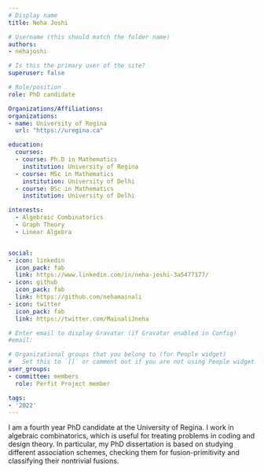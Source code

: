 ```yaml
---
# Display name
title: Neha Joshi

# Username (this should match the folder name)
authors:
- nehajoshi

# Is this the primary user of the site?
superuser: false

# Role/position
role: PhD candidate

Organizations/Affiliations:
organizations:
- name: University of Regina
  url: "https://uregina.ca"

education:
  courses:
  - course: Ph.D in Mathematics
    institution: University of Regina
  - course: MSc in Mathematics
    institution: University of Delhi
  - course: BSc in Mathematics
    institution: University of Delhi

interests:
  - Algebraic Combinatorics
  - Graph Theory
  - Linear Algebra


social:
- icon: linkedin
  icon_pack: fab
  link: https://www.linkedin.com/in/neha-joshi-3a5477177/
- icon: github
  icon_pack: fab
  link: https://github.com/nehamainali
- icon: twitter
  icon_pack: fab
  link: https://twitter.com/MainaliJneha

# Enter email to display Gravatar (if Gravatar enabled in Config)
#email:

# Organizational groups that you belong to (for People widget)
#   Set this to `[]` or comment out if you are not using People widget.
user_groups:
- committee: members
  role: Perfit Project member

tags:
- '2022'
---
```

I am a fourth year PhD candidate at the University of Regina. I work in
algebraic combinatorics, which is useful for treating problems in coding and
design theory. In particular, my PhD dissertation is based on studying different
association schemes, checking them for fusion-primitivity and classifying their
nontrivial fusions.
